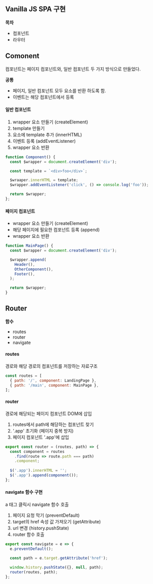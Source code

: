 ## Vanilla JS SPA 구현

**목차**
- 컴포넌트
- 라우터

## Comonent 
컴포넌트는 페이지 컴포넌트와, 일반 컴포넌트 두 가지 방식으로 만들었다. 

**공통**
  - 페이지, 일반 컴포넌트 모두 요소를 반환 하도록 함.
  - 이벤트는 해당 컴포넌트에서 등록

#### 일반 컴포넌트
1.  wrapper 요소 만들기 (createElement)
2. template 만들기 
3. 요소에 template 추가 (innerHTML)
4. 이벤트 등록 (addEventListener)
5. wrapper 요소 반환 

``` javascript
function Component() {
  const $wrapper = document.createElement('div');

  const template = `<div>foo</div>`;

  $wraaper.innerHTML = template;
  $wrapper.addEventListener('click', () => console.log('foo'));

  return $wrapper;
};
```
#### 페이지 컴포넌트
- wrapper 요소 만들기 (createElement)
- 해당 페이지에 필요한 컴포넌트 등록 (append)
- wrapper 요소 반환 

``` javascript
function MainPage() {
  const $wrapper = document.createElement('div');

  $wrapper.append(
    Header(),
    OtherComponent(),
    Footer(),
  );

  return $wrapper;
}
```

## Router
**함수**
- routes
- router
- navigate
#### routes

경로와 해당 경로의 컴포넌트를 저장하는 자료구조
``` javascript
const routes = [
  { path: '/', component: LandingPage },
  { path: '/main', component: MainPage },
];
```

#### router
경로에 해당되는 페이지 컴포넌트 DOM에 삽입
1. routes에서 path에 해당하는 컴포넌트 찾기
2. '.app'  초기화 (페이지 중복 방지)
3. 페이지 컴포넌트 '.app'에 삽입
``` javascript
export const router = (routes, path) => {
  const component = routes
    .find(route => route.path === path)
    .component;
  
  $('.app').innerHTML = '';
  $('.app').append(component());
};
```

#### navigate 함수 구현
a 태그 클릭시 navigate 함수 호출

1. 페이지 요청 막기 (preventDefault)
2. target의 href 속성 값 가져오기 (getAttribute)
3. url 변경 (history.pushState) 
4. router 함수 호출 

``` javascript
export const navigate = e => {
  e.preventDefault();

  const path = e.target.getAttribute('href');
  
  window.history.pushState({}, null, path);
  router(routes, path);
};
```